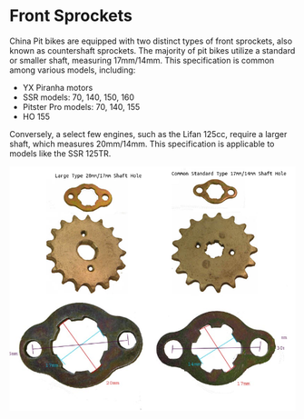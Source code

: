 # Front Sprockets

China Pit bikes are equipped with two distinct types of front sprockets, also known as countershaft sprockets. The majority of pit bikes utilize a standard or smaller shaft, measuring 17mm/14mm. This specification is common among various models, including:

- YX Piranha motors
- SSR models: 70, 140, 150, 160
- Pitster Pro models: 70, 140, 155
- HO 155

Conversely, a select few engines, such as the Lifan 125cc, require a larger shaft, which measures 20mm/14mm. This specification is applicable to models like the SSR 125TR.

![Front sprockets](../../static/img/Pitbike-Front-sprockets.png "Front sprockets")
